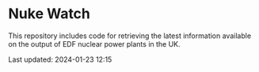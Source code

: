 # Nuke Watch

This repository includes code for retrieving the latest information available on the output of EDF nuclear power plants in the UK.

Last updated: 2024-01-23 12:15